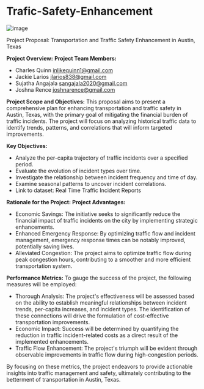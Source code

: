 # Trafic-Safety-Enhancement

![image](https://github.com/CharlesQuinn1/Trafic-Safety-Enhancement/assets/128498023/6872df50-b51c-4d7e-b86f-9a6a37aad3a1)

Project Proposal: Transportation and Traffic Safety Enhancement in Austin, Texas

**Project Overview:**
**Project Team Members:**
-	Charles Quinn inlikequinn1@gmail.com 
-	Jackie Larios jlarios838@gmail.com 
-	Sujatha Angajala sangajala2020@gmail.com 
-	Joshna Rence joshnarence@gmail.com 

**Project Scope and Objectives:**
This proposal aims to present a comprehensive plan for enhancing transportation and traffic safety in Austin, Texas, with the primary goal of mitigating the financial burden of traffic incidents. The project will focus on analyzing historical traffic data to identify trends, patterns, and correlations that will inform targeted improvements.

**Key Objectives:**
-	Analyze the per-capita trajectory of traffic incidents over a specified period.
-	Evaluate the evolution of incident types over time.
-	Investigate the relationship between incident frequency and time of day.
-	Examine seasonal patterns to uncover incident correlations.
-	Link to dataset: Real Time Traffic Incident Reports

**Rationale for the Project:**
**Project Advantages:**
-	Economic Savings: The initiative seeks to significantly reduce the financial impact of traffic incidents on the city by implementing strategic enhancements.
-	Enhanced Emergency Response: By optimizing traffic flow and incident management, emergency response times can be notably improved, potentially saving lives.
-	Alleviated Congestion: The project aims to optimize traffic flow during peak congestion hours, contributing to a smoother and more efficient transportation system.

**Performance Metrics:**
To gauge the success of the project, the following measures will be employed:
-	Thorough Analysis: The project's effectiveness will be assessed based on the ability to establish meaningful relationships between incident trends, per-capita increases, and incident types. The identification of these connections will drive the formulation of cost-effective transportation improvements.
-	Economic Impact: Success will be determined by quantifying the reduction in traffic incident-related costs as a direct result of the implemented enhancements.
-	Traffic Flow Enhancement: The project's triumph will be evident through observable improvements in traffic flow during high-congestion periods.

By focusing on these metrics, the project endeavors to provide actionable insights into traffic management and safety, ultimately contributing to the betterment of transportation in Austin, Texas.
